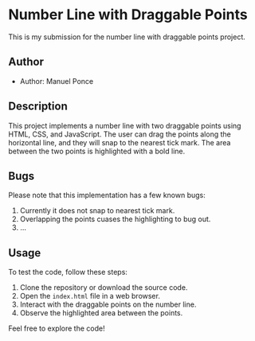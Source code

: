 # Number Line with Draggable Points

This is my submission for the number line with draggable points project.

## Author

- Author: Manuel Ponce

## Description

This project implements a number line with two draggable points using HTML, CSS, and JavaScript. The user can drag the points along the horizontal line, and they will snap to the nearest tick mark. The area between the two points is highlighted with a bold line.

## Bugs

Please note that this implementation has a few known bugs:

1. Currently it does not snap to nearest tick mark. 
2. Overlapping the points cuases the highlighting to bug out. 
3. ...

## Usage

To test the code, follow these steps:

1. Clone the repository or download the source code.
2. Open the `index.html` file in a web browser.
3. Interact with the draggable points on the number line.
4. Observe the highlighted area between the points.

Feel free to explore the code!